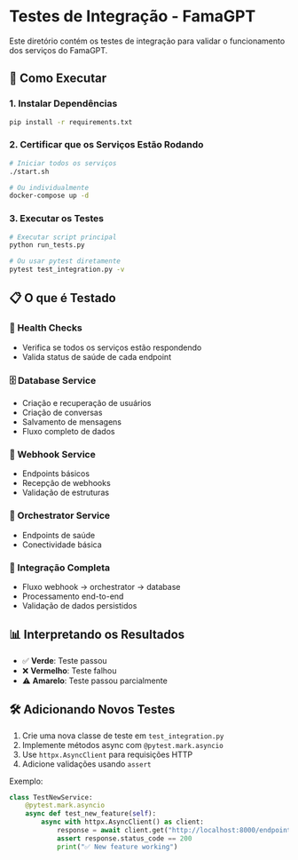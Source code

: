 # Testes de Integração - FamaGPT

Este diretório contém os testes de integração para validar o funcionamento dos serviços do FamaGPT.

## 🚀 Como Executar

### 1. Instalar Dependências

```bash
pip install -r requirements.txt
```

### 2. Certificar que os Serviços Estão Rodando

```bash
# Iniciar todos os serviços
./start.sh

# Ou individualmente
docker-compose up -d
```

### 3. Executar os Testes

```bash
# Executar script principal
python run_tests.py

# Ou usar pytest diretamente
pytest test_integration.py -v
```

## 📋 O que é Testado

### 🏥 Health Checks
- Verifica se todos os serviços estão respondendo
- Valida status de saúde de cada endpoint

### 🗄️ Database Service
- Criação e recuperação de usuários
- Criação de conversas
- Salvamento de mensagens
- Fluxo completo de dados

### 🔗 Webhook Service
- Endpoints básicos
- Recepção de webhooks
- Validação de estruturas

### 🎼 Orchestrator Service
- Endpoints de saúde
- Conectividade básica

### 🔄 Integração Completa
- Fluxo webhook → orchestrator → database
- Processamento end-to-end
- Validação de dados persistidos

## 📊 Interpretando os Resultados

- ✅ **Verde**: Teste passou
- ❌ **Vermelho**: Teste falhou
- ⚠️  **Amarelo**: Teste passou parcialmente

## 🛠️ Adicionando Novos Testes

1. Crie uma nova classe de teste em `test_integration.py`
2. Implemente métodos async com `@pytest.mark.asyncio`
3. Use `httpx.AsyncClient` para requisições HTTP
4. Adicione validações usando `assert`

Exemplo:
```python
class TestNewService:
    @pytest.mark.asyncio
    async def test_new_feature(self):
        async with httpx.AsyncClient() as client:
            response = await client.get("http://localhost:8000/endpoint")
            assert response.status_code == 200
            print("✅ New feature working")
```